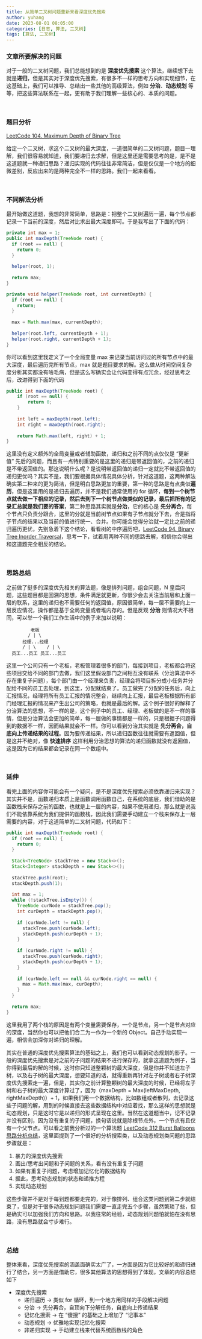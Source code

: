 ```yaml
---
title: 从简单二叉树问题重新来看深度优先搜索
author: yuhang
date: 2023-08-01 08:05:00
categories: [日志, 算法, 二叉树]
tags: [算法, 二叉树]
---
```


### 文章所要解决的问题

对于一般的二叉树问题，我们总能想到的是 **深度优先搜索** 这个算法，继续想下去就是**递归**，但是其实对于深度优先搜索，有很多不一样的思考方向和实现细节，在这基础上，我们可以推导、总结出一些其他的高级算法，例如 **分治**、**动态规划** 等等，把这些算法联系在一起，更有助于我们理解一些核心的、本质的问题。

<br>

### 题目分析

[LeetCode 104. Maximum Depth of Binary Tree](https://leetcode.com/problems/maximum-depth-of-binary-tree/)

给定一个二叉树，求这个二叉树的最大深度，一道很简单的二叉树问题，题目一理解，我们很容易就知道，我们要递归去求解，但是这里还是需要思考的是，是不是这道题就一种递归思路？递归实现的代码往往非常简洁，但是仅仅是一个地方的细微差别，反应出来的是两种完全不一样的思路。我们一起来看看。

<br>

### 不同解法分析

最开始做这道题，我想的非常简单，思路是：把整个二叉树遍历一遍，每个节点都记录一下当前的深度，然后对比求出最大深度即可。于是我写出了下面的代码：

```java
private int max = 1;
public int maxDepth(TreeNode root) {
  if (root == null) {
    return 0;
  }
  
  helper(root, 1);
  
  return max;
}

private void helper(TreeNode root, int currentDepth) {
  if (root == null) {
    return;
  }
  
  max = Math.max(max, currentDepth);
  
  helper(root.left, currentDepth + 1);
  helper(root.right, currentDepth + 1);
}
```

你可以看到这里我定义了一个全局变量 max 来记录当前访问过的所有节点中的最大深度，最后遍历完所有节点，max 就是题目要求的解。这么做从时间空间复杂度分析其实都没有啥毛病，但是这么写确实会让代码变得有点冗余，经过思考之后，改进得到下面的代码

```java
public int maxDepth(TreeNode root) {
    if (root == null) {
        return 0;
    }
    
    int left = maxDepth(root.left);
    int right = maxDepth(root.right);
    
    return Math.max(left, right) + 1;
}
```

这里没有定义额外的全局变量或者辅助函数，递归和之前不同的点仅仅是 “更新值” 先后的问题，而且有一点特别重要的是这里的递归是带返回值的，之前的递归是不带返回值的。那这说明什么呢？是说明带返回值的递归一定就比不带返回值的递归更优吗？其实不是，我们要根据具体情况具体分析，针对这道题，这两种解法确实第二种来的更为简洁，但是明白思路更加的重要，第一种的思路是有点类似**遍历**，但是这里用的是递归去遍历，并不是我们通常使用的 for 循环，**每到一个树节点就去做一下相应的记录，然后去到下一个树节点做类似的记录，最后把所有的记录汇总就是我们要的答案**，第二种思路其实就是**分治**，它的核心是 **先分再合**，每个节点只负责分跟合，这里的分就是当前树节点如果有子节点就分下去，合是指将子节点的结果以及当前的值进行统一、合并。你可能会觉得分治就一定比之前的递归遍历更优，先别急着下这个结论，看看树的中序遍历吧，[LeetCode 94. Binary Tree Inorder Traversal](https://leetcode.com/problems/binary-tree-inorder-traversal/)，思考一下，试着用两种不同的思路去解，相信你会得出和这道题完全相反的结论。

<br>

### 思路总结

之前做了挺多的深度优先相关的算法题，像是排列问题，组合问题，N 皇后问题，这些题目都是回溯的思想，条件满足就更新，你很少会去关注当前层和上面一层的联系，这里的递归也不需要任何的返回值，原因很简单，每一层不需要向上一层反应情况，操作都是基于全局变量或者堆内存的。但是反观 **分治** 则情况大不相同，可以举一个我们工作生活中的例子来加以说明：

```
         老板
        / | \
      经理...经理
      / | \    / | \
  员工...员工 员工...员工
```

这里一个公司只有一个老板，老板管理着很多的部门，每接到项目，老板都会将这些项目交给不同的部门去做，我们这里假设部门之间相互没有联系（分治算法中不存在重复子问题），每个部门由一个经理来负责，经理会将项目拆分成小任务并分配给不同的员工去处理，到这里，分配就结束了。员工做完了分配的任务后，向上汇报情况，经理将所有员工汇报的情况整合，继续向上汇报，最后老板根据所有部门经理汇报的情况来产生出公司的策略，也就是最后的解。这个例子很好的解释了分治算法的思想，不一样的是，这个例子中的员工、经理、老板做的是不一样的事情，但是分治算法会更加的简单，每一层做的事情都是一样的，只是根据子问题得到的数据不一样，因而结果就会不一样。你可以看到分治其实就是 **先分再合，自底向上传递结果的过程**。因为要传递结果，所以递归函数往往就需要有返回值，但是这并不绝对，像 **快速排序** 这样利用分治思想的算法的递归函数就没有返回值，这是因为它的结果都会记录在同一个数组中。

<br>

### 延伸

看完上面的内容你可能会有一个疑问，是不是深度优先搜索必须依靠递归来实现？其实并不是，函数递归本质上是函数调用函数自己，在系统的底层，我们借助的是函数栈来保存之前的函数，也就是上一层的内容，如果不使用递归，那么就是说我们不能依靠系统为我们提供的函数栈，因此我们需要手动建立一个栈来保存上一层需要的内容，对于这道简单的二叉树问题，代码如下：

```java
public int maxDepth(TreeNode root) {
  if (root == null) {
    return 0;
  }
  
  Stack<TreeNode> stackTree = new Stack<>();
  Stack<Integer> stackDepth = new Stack<>();
  
  stackTree.push(root);
  stackDepth.push(1);
  
  int max = 1;
  while (!stackTree.isEmpty()) {
    TreeNode curNode = stackTree.pop();
    int curDepth = stackDepth.pop();
    
    if (curNode.left != null) {
      stackTree.push(curNode.left);
      stackDepth.push(curDepth + 1);
    }
    
    if (curNode.right != null) {
      stackTree.push(curNode.right);
      stackDepth.push(curDepth + 1);
    }
    
    if (curNode.left == null && curNode.right == null) {
      max = Math.max(max, curDepth);
    }
  }
  
  return max;
}
```

这里我用了两个栈的原因是有两个变量需要保存，一个是节点，另一个是节点对应的深度，当然你也可以把他们合二为一作为一个新的 Object。自己手动实现一遍，相信会加深你对递归的理解。

其实在普通的深度优先搜索算法的基础之上，我们也可以看到动态规划的影子。一般的深度优先搜索是对之前的子问题的结果不进行保存的，就拿这道题为例子，当你得到最后的解的时候，这时你只知道整颗树的最大深度，但是你并不知道左子树，以及右子树的最大深度，想要知道的话，就得重新再针对左子树或者右子树深度优先搜索走一遍，但是，其实你之前计算整颗树的最大深度的时候，已经将左子树和右子树的最大深度计算过了，因为（maxDepth = Max(leftMaxDepth, rightMaxDepth)）+ 1，如果我们用一个数据结构，比如数组或者散列，去记录这些子问题的解，用到的时候直接去这些数据结构中对应着找，那么这样的思想就是动态规划，只是这时它是以递归的形式呈现在这里。当然在这道题当中，记不记录并没有区别，因为没有重复的子问题，换句话说就是除根节点外，一个节点有且仅有一个父节点。可以看之前我分析过的一个算法题 [LeetCode 312 Burst Balloons 思路分析总结](https://juejin.im/post/5cd4c1cbf265da039b088963)，这里面提到了一个很好的分析搜索类，以及动态规划类问题的思路步骤就是：
1. 暴力的深度优先搜索
2. 画出/思考出问题和子问题的关系，看有没有重复子问题
3. 如果有重复子问题，考虑增加记忆化的数据结构
4. 据此，思考动态规划的状态和递推方程
5. 实现动态规划

这些步骤并不是对于每到题都要走完的，对于像排列、组合这类问题到第二步就结束了，但是对于很多动态规划问题我们需要一直走完五个步骤，虽然繁琐了些，但是确实可以加强我们方向和思路。以我往常的经验，动态规划问题怕就怕在没有思路，没有思路就会寸步难行。

<br>

### 总结

整体来看，深度优先搜索的涵盖面确实太广了，一方面是因为它比较好的和递归进行了结合，另一方面是借助它，很多其他算法的思想得到了体现，文章的内容总结如下

* 深度优先搜索
    * 递归遍历 -> 类似 for 循环，到一个地方用同样的手段解决问题
    * 分治 -> 先分再合，自顶向下分解任务，自底向上传递结果
    * 记忆化搜索 -> 在 “傻搜” 的基础之上增加了 “记事本”
    * 动态规划 -> 优雅地实现记忆化搜索
    * 非递归实现 -> 手动建立栈来代替系统函数栈的角色